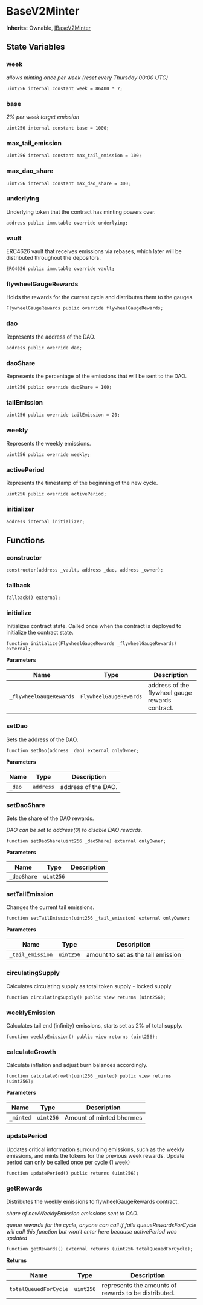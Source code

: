 # BaseV2Minter

**Inherits:**
Ownable, [IBaseV2Minter](/hermes/interfaces/IBaseV2Minter.sol/interface.IBaseV2Minter.md)


## State Variables
### week
*allows minting once per week (reset every Thursday 00:00 UTC)*


```solidity
uint256 internal constant week = 86400 * 7;
```


### base
*2% per week target emission*


```solidity
uint256 internal constant base = 1000;
```


### max_tail_emission

```solidity
uint256 internal constant max_tail_emission = 100;
```


### max_dao_share

```solidity
uint256 internal constant max_dao_share = 300;
```


### underlying
Underlying token that the contract has minting powers over.


```solidity
address public immutable override underlying;
```


### vault
ERC4626 vault that receives emissions via rebases, which later will be distributed throughout the depositors.


```solidity
ERC4626 public immutable override vault;
```


### flywheelGaugeRewards
Holds the rewards for the current cycle and distributes them to the gauges.


```solidity
FlywheelGaugeRewards public override flywheelGaugeRewards;
```


### dao
Represents the address of the DAO.


```solidity
address public override dao;
```


### daoShare
Represents the percentage of the emissions that will be sent to the DAO.


```solidity
uint256 public override daoShare = 100;
```


### tailEmission

```solidity
uint256 public override tailEmission = 20;
```


### weekly
Represents the weekly emissions.


```solidity
uint256 public override weekly;
```


### activePeriod
Represents the timestamp of the beginning of the new cycle.


```solidity
uint256 public override activePeriod;
```


### initializer

```solidity
address internal initializer;
```


## Functions
### constructor


```solidity
constructor(address _vault, address _dao, address _owner);
```

### fallback


```solidity
fallback() external;
```

### initialize

Initializes contract state. Called once when the contract is
deployed to initialize the contract state.


```solidity
function initialize(FlywheelGaugeRewards _flywheelGaugeRewards) external;
```
**Parameters**

|Name|Type|Description|
|----|----|-----------|
|`_flywheelGaugeRewards`|`FlywheelGaugeRewards`|address of the flywheel gauge rewards contract.|


### setDao

Sets the address of the DAO.


```solidity
function setDao(address _dao) external onlyOwner;
```
**Parameters**

|Name|Type|Description|
|----|----|-----------|
|`_dao`|`address`|address of the DAO.|


### setDaoShare

Sets the share of the DAO rewards.

*DAO can be set to address(0) to disable DAO rewards.*


```solidity
function setDaoShare(uint256 _daoShare) external onlyOwner;
```
**Parameters**

|Name|Type|Description|
|----|----|-----------|
|`_daoShare`|`uint256`||


### setTailEmission

Changes the current tail emissions.


```solidity
function setTailEmission(uint256 _tail_emission) external onlyOwner;
```
**Parameters**

|Name|Type|Description|
|----|----|-----------|
|`_tail_emission`|`uint256`|amount to set as the tail emission|


### circulatingSupply

Calculates circulating supply as total token supply - locked supply


```solidity
function circulatingSupply() public view returns (uint256);
```

### weeklyEmission

Calculates tail end (infinity) emissions, starts set as 2% of total supply.


```solidity
function weeklyEmission() public view returns (uint256);
```

### calculateGrowth

Calculate inflation and adjust burn balances accordingly.


```solidity
function calculateGrowth(uint256 _minted) public view returns (uint256);
```
**Parameters**

|Name|Type|Description|
|----|----|-----------|
|`_minted`|`uint256`|Amount of minted bhermes|


### updatePeriod

Updates critical information surrounding emissions, such as
the weekly emissions, and mints the tokens for the previous week rewards.
Update period can only be called once per cycle (1 week)


```solidity
function updatePeriod() public returns (uint256);
```

### getRewards

Distributes the weekly emissions to flywheelGaugeRewards contract.

*share of newWeeklyEmission emissions sent to DAO.*

*queue rewards for the cycle, anyone can call if fails
queueRewardsForCycle will call this function but won't enter
here because activePeriod was updated*


```solidity
function getRewards() external returns (uint256 totalQueuedForCycle);
```
**Returns**

|Name|Type|Description|
|----|----|-----------|
|`totalQueuedForCycle`|`uint256`|represents the amounts of rewards to be distributed.|


